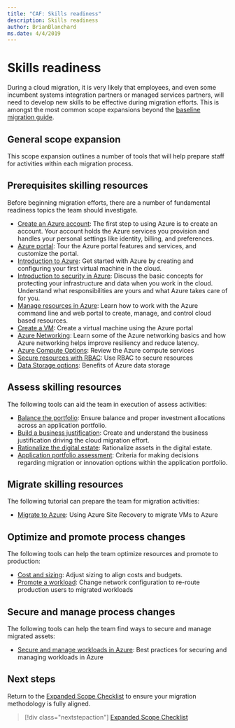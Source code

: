 ```yaml
---
title: "CAF: Skills readiness"
description: Skills readiness
author: BrianBlanchard
ms.date: 4/4/2019
---
```


# Skills readiness

During a cloud migration, it is very likely that employees, and even some incumbent systems integration partners or managed services partners, will need to develop new skills to be effective during migration efforts. This is amongst the most common scope expansions beyond the [baseline migration guide](../baseline-migration-guide/overview.md).

## General scope expansion

This scope expansion outlines a number of tools that will help prepare staff for activities within each migration process.

## Prerequisites skilling resources

Before beginning migration efforts, there are a number of fundamental readiness topics the team should investigate.

- [Create an Azure account](/learn/modules/create-an-azure-account): The first step to using Azure is to create an account. Your account holds the Azure services you provision and handles your personal settings like identity, billing, and preferences.
- [Azure portal](/learn/modules/tour-azure-portal): Tour the Azure portal features and services, and customize the portal.
- [Introduction to Azure](/learn/modules/welcome-to-azure): Get started with Azure by creating and configuring your first virtual machine in the cloud.
- [Introduction to security in Azure](/learn/modules/intro-to-security-in-azure): Discuss the basic concepts for protecting your infrastructure and data when you work in the cloud. Understand what responsibilities are yours and what Azure takes care of for you.
- [Manage resources in Azure](/learn/paths/manage-resources-in-azure): Learn how to work with the Azure command line and web portal to create, manage, and control cloud based resources.
- [Create a VM](/learn/modules/create-windows-virtual-machine-in-azure): Create a virtual machine using the Azure portal
- [Azure Networking](/learn/modules/intro-to-azure-networking): Learn some of the Azure networking basics and how Azure networking helps improve resiliency and reduce latency.
- [Azure Compute Options](/learn/modules/intro-to-azure-compute): Review the Azure compute services
- [Secure resources with RBAC](/learn/modules/secure-azure-resources-with-rbac): Use RBAC to secure resources
- [Data Storage options](/learn/modules/intro-to-data-in-azure/index): Benefits of Azure data storage

## Assess skilling resources

The following tools can aid the team in execution of assess activities:

- [Balance the portfolio](./balance-the-portfolio.md): Ensure balance and proper investment allocations across an application portfolio.
- [Build a business justification](../../business-strategy/cloud-migration-business-case.md): Create and understand the business justification driving the cloud migration effort.
- [Rationalize the digital estate](../../digital-estate/rationalize.md): Rationalize assets in the digital estate.
- [Application portfolio assessment](/learn/modules/app-and-infra-migration-and-modernization): Criteria for making decisions regarding migration or innovation options within the application portfolio.

## Migrate skilling resources

The following tutorial can prepare the team for migration activities:

- [Migrate to Azure](/azure/site-recovery/migrate-tutorial-on-premises-azure): Using Azure Site Recovery to migrate VMs to Azure

## Optimize and promote process changes

The following tools can help the team optimize resources and promote to production:

- [Cost and sizing](../azure-best-practices/migrate-best-practices-costs.md): Adjust sizing to align costs and budgets.
- [Promote a workload](../azure-best-practices/migrate-best-practices-networking.md): Change network configuration to re-route production users to migrated workloads

## Secure and manage process changes

The following tools can help the team find ways to secure and manage migrated assets:

- [Secure and manage workloads in Azure](../azure-best-practices/migrate-best-practices-security-management.md): Best practices for securing and managing workloads in Azure

## Next steps

Return to the [Expanded Scope Checklist](./index.md) to ensure your migration methodology is fully aligned.

> [!div class="nextstepaction"]
> [Expanded Scope Checklist](./index.md)